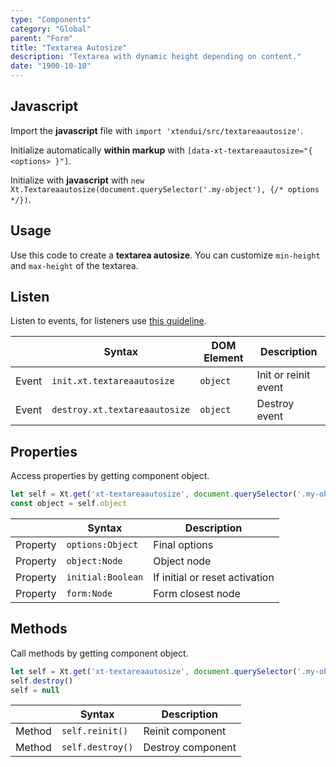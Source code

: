 ```yaml
---
type: "Components"
category: "Global"
parent: "Form"
title: "Textarea Autosize"
description: "Textarea with dynamic height depending on content."
date: "1900-10-10"
---
```


## Javascript

Import the **javascript** file with `import 'xtendui/src/textareaautosize'`.

Initialize automatically **within markup** with `[data-xt-textareaautosize="{ <options> }"]`.

Initialize with **javascript** with `new Xt.Textareaautosize(document.querySelector('.my-object'), {/* options */})`.

## Usage

Use this code to create a **textarea autosize**. You can customize `min-height` and `max-height` of the textarea.

<demo>
  <demoinline src="demos/components/form/textareaautosize">
  </demoinline>
</demo>

## Listen

Listen to events, for listeners use [this guideline](/components/javascript#listeners).

<div class="xt-overflow-sub overflow-y-hidden overflow-x-scroll my-5 xt-my-auto w-full">

|                         | Syntax                                    | DOM Element                    | Description                   |
| ----------------------- | ----------------------------------------- | ----------------------------- | ----------------------------- |
| Event                   | `init.xt.textareaautosize`           | `object` | Init or reinit event             |
| Event                   | `destroy.xt.textareaautosize`           | `object` | Destroy event             |

</div>

## Properties

Access properties by getting component object.

```js
let self = Xt.get('xt-textareaautosize', document.querySelector('.my-object'))
const object = self.object
```

<div class="xt-overflow-sub overflow-y-hidden overflow-x-scroll my-5 xt-my-auto w-full">

|                         | Syntax                                   | Description                   |
| ----------------------- | ---------------------------------------- | ----------------------------- |
| Property                   | `options:Object`       | Final options             |
| Property                   | `object:Node`       | Object node             |
| Property                   | `initial:Boolean`       | If initial or reset activation             |
| Property                   | `form:Node`       | Form closest node             |

</div>

## Methods

Call methods by getting component object.

```js
let self = Xt.get('xt-textareaautosize', document.querySelector('.my-object'))
self.destroy()
self = null
```

<div class="xt-overflow-sub overflow-y-hidden overflow-x-scroll my-5 xt-my-auto w-full">

|                         | Syntax                                    | Description                   |
| ----------------------- | ----------------------------------------- | ----------------------------- |
| Method                  | `self.reinit()`       | Reinit component             |
| Method                  | `self.destroy()`              | Destroy component            |

</div>
